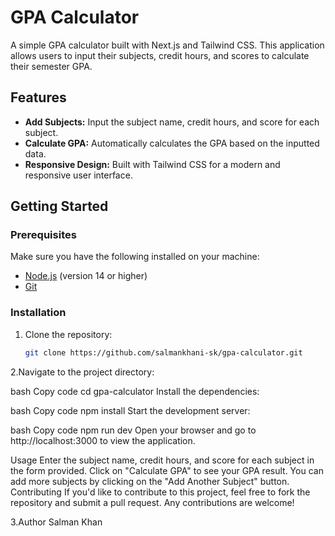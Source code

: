 # GPA Calculator

A simple GPA calculator built with Next.js and Tailwind CSS. This application allows users to input their subjects, credit hours, and scores to calculate their semester GPA.

## Features

- **Add Subjects:** Input the subject name, credit hours, and score for each subject.
- **Calculate GPA:** Automatically calculates the GPA based on the inputted data.
- **Responsive Design:** Built with Tailwind CSS for a modern and responsive user interface.

## Getting Started

### Prerequisites

Make sure you have the following installed on your machine:

- [Node.js](https://nodejs.org/) (version 14 or higher)
- [Git](https://git-scm.com/)

### Installation

1. Clone the repository:

   ```bash
   git clone https://github.com/salmankhani-sk/gpa-calculator.git
2.Navigate to the project directory:

bash
Copy code
cd gpa-calculator
Install the dependencies:

bash
Copy code
npm install
Start the development server:

bash
Copy code
npm run dev
Open your browser and go to http://localhost:3000 to view the application.

Usage
Enter the subject name, credit hours, and score for each subject in the form provided.
Click on "Calculate GPA" to see your GPA result.
You can add more subjects by clicking on the "Add Another Subject" button.
Contributing
If you'd like to contribute to this project, feel free to fork the repository and submit a pull request. Any contributions are welcome!

3.Author
Salman Khan
